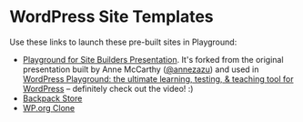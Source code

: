 # WordPress Site Templates

Use these links to launch these pre-built sites in Playground:

* [Playground for Site Builders Presentation](https://playground.wordpress.net/?mode=seamless&import-site=https%3A%2F%2Fraw.githubusercontent.com%2Fadamziel%2Fplayground-sites%2Fmain%2Fplayground-for-site-builders%2Fplayground.zip). It's forked from the original presentation built by Anne McCarthy ([@annezazu](https://github.com/annezazu/)) and used in [WordPress Playground: the ultimate learning, testing, & teaching tool for WordPress](https://www.youtube.com/watch?v=dN_LaenY8bI) – definitely check out the video! :)
* [Backpack Store](https://playground.wordpress.net/?import-site=https%3A%2F%2Fraw.githubusercontent.com%2Fadamziel%2Fplayground-sites%2Fmain%2Fwoocommerce-backpacks%2Fplayground.zip)
* [WP.org Clone](https://playground.wordpress.net/?import-site=https%3A%2F%2Fraw.githubusercontent.com%2Fadamziel%2Fplayground-sites%2Fmain%2Fwporg-clone%2Fplayground.zip)
